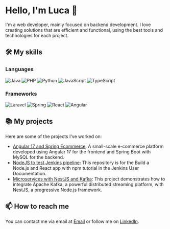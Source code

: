 # Hello, I'm Luca 👋

I'm a web developer, mainly focused on backend development. I love creating solutions that are efficient and functional, using the best tools and technologies for each project.

## 🛠️ My skills

### Languages

![Java](https://img.shields.io/badge/Java-ED8B00?logo=openjdk&logoColor=white)
![PHP](https://img.shields.io/badge/-PHP-4D588E?logo=php&logoColor=white")
![Python](https://img.shields.io/badge/Python-3776AB?logo=python&logoColor=white)
![JavaScript](https://img.shields.io/badge/JavaScript-efd81d?logo=javascript&logoColor=black)
![TypeScript](https://img.shields.io/badge/-TypeScript-007ACC?logo=typescript&logoColor=white)

### Frameworks

![Laravel](https://img.shields.io/badge/Laravel-E34F26?logo=laravel&logoColor=white)
![Spring](https://img.shields.io/badge/Spring-6DB33F?logo=spring&logoColor=white)
![React](https://img.shields.io/badge/React-20232A?logo=react&logoColor=61DAFB)
![Angular](https://img.shields.io/badge/Angular-DD0031?logo=angular&logoColor=white)

## 📚 My projects

Here are some of the projects I've worked on:

- [Angular 17 and Spring Ecommerce](https://github.com/Lucode710/angular-spring-ecommerce): A small-scale e-commerce platform developed using Angular 17 for the frontend and Spring Boot with MySQL for the backend.
- [NodeJS to test Jenkins pipeline](https://github.com/Lucode710/simple-node-js-react-npm-app): This repository is for the Build a Node.js and React app with npm tutorial in the Jenkins User Documentation.
- [Microservices with NestJS and Kafka](https://github.com/Lucode710/nestJs-kafka): This project demonstrates how to integrate Apache Kafka, a powerful distributed streaming platform, with NestJS, a progressive Node.js framework.

## 📫 How to reach me

You can contact me via email at [Email](mailto:Luca.Venturi.710@gmail.com) or follow me on [LinkedIn](https://www.linkedin.com/in/luca-venturi-58093460/).

